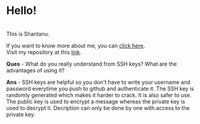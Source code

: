 # Hello! 
<br>
This is Shantanu. <br>

If you want to know more about me, you can <a href = "https://github.com/underoot-iota">click here</a>. <br>
Visit my repository at this <a href = "https://github.com/underoot-iota/Go-git-task-repo.git">link</a>.


**Ques** - What do you really understand from SSH keys? What are the advantages of using it?

**Ans** - SSH keys are helpful so you don't have to write your username and password everytime you push to
	  github and authenticate it. The SSH key is randomly generated which makes it harder to crack.
	  It is also safer to use. The public key is used to encrypt a message whereas the private key is used to decrypt it.
          Decription can only be done by one with access to the private key.

